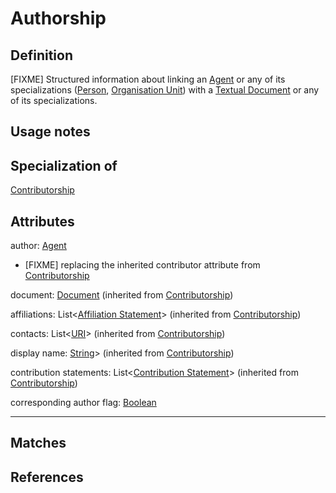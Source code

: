 # Authorship

## Definition
[FIXME] Structured information about linking an [Agent](../entities/Agent.md) or any of its specializations ([Person](../entities/Person.md), [Organisation Unit](../entities/Organisation_Unit.md)) with a [Textual Document](../entities/Textual_Document.md) or any of its specializations.

## Usage notes

## Specialization of
[Contributorship](../entities/Contributorship.md)

## Attributes
author: [Agent](../entities/Agent.md)
* [FIXME] replacing the inherited contributor attribute from [Contributorship](../entities/Contributorship.md) 

document: [Document](../entities/Document.md) (inherited from [Contributorship](../entities/Contributorship.md))

affiliations: List<[Affiliation Statement](../entities/Affiliation_Statement.md)> (inherited from [Contributorship](../entities/Contributorship.md))

contacts: List<[URI](../datatypes/URI.md)> (inherited from [Contributorship](../entities/Contributorship.md))

display name: [String](../datatypes/String.md)> (inherited from [Contributorship](../entities/Contributorship.md))

contribution statements: List<[Contribution Statement](../entities/Contribution_Statement.md)> (inherited from [Contributorship](../entities/Contributorship.md))

corresponding author flag: [Boolean](../datatypes/Boolean.md)

---

## Matches


## References
